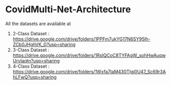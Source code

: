 # CovidMulti-Net-Architecture
All the datasets are available at

1. 2-Class Dataset : https://drive.google.com/drive/folders/1PPFm7ukYG17N6SY95lh-ZCb0JHghVK_G?usp=sharing
2. 3-Class Dataset : https://drive.google.com/drive/folders/1RsIQCoC8TYFAgW_sohHwAuqwUrvlaqtn?usp=sharing
3. 4-Class Dataset : https://drive.google.com/drive/folders/1Wxfa7IaM430TIgi0U47_Sc69r3AhLFwQ?usp=sharing
